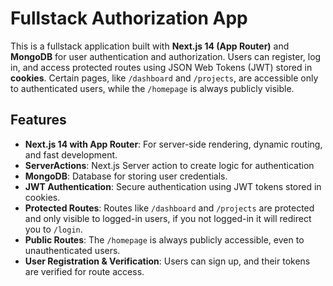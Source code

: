 # Fullstack Authorization App

This is a fullstack application built with **Next.js 14 (App Router)** and **MongoDB** for user authentication and authorization. Users can register, log in, and access protected routes using JSON Web Tokens (JWT) stored in **cookies**. Certain pages, like `/dashboard` and `/projects`, are accessible only to authenticated users, while the `/homepage` is always publicly visible.

## Features

- **Next.js 14 with App Router**: For server-side rendering, dynamic routing, and fast development.
- **ServerActions**: Next.js Server action to create logic for authentication
- **MongoDB**: Database for storing user credentials.
- **JWT Authentication**: Secure authentication using JWT tokens stored in cookies.
- **Protected Routes**: Routes like `/dashboard` and `/projects` are protected and only visible to logged-in users, if you not logged-in it will redirect you to `/login`.
- **Public Routes**: The `/homepage` is always publicly accessible, even to unauthenticated users.
- **User Registration & Verification**: Users can sign up, and their tokens are verified for route access.
